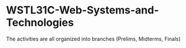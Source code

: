 # WSTL31C-Web-Systems-and-Technologies

The activities are all organized into branches (Prelims, Midterms, Finals)
